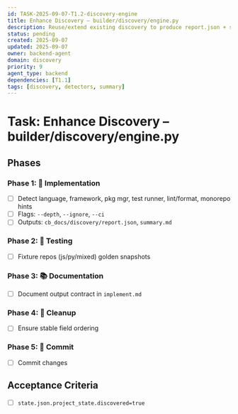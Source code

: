 ```yaml
---
id: TASK-2025-09-07-T1.2-discovery-engine
title: Enhance Discovery – builder/discovery/engine.py
description: Reuse/extend existing discovery to produce report.json + summary.md
status: pending
created: 2025-09-07
updated: 2025-09-07
owner: backend-agent
domain: discovery
priority: 9
agent_type: backend
dependencies: [T1.1]
tags: [discovery, detectors, summary]
---
```


# Task: Enhance Discovery – builder/discovery/engine.py

## Phases
### Phase 1: 🚀 Implementation
- [ ] Detect language, framework, pkg mgr, test runner, lint/format, monorepo hints
- [ ] Flags: `--depth`, `--ignore`, `--ci`
- [ ] Outputs: `cb_docs/discovery/report.json`, `summary.md`

### Phase 2: 🧪 Testing
- [ ] Fixture repos (js/py/mixed) golden snapshots

### Phase 3: 📚 Documentation
- [ ] Document output contract in `implement.md`

### Phase 4: 🧹 Cleanup
- [ ] Ensure stable field ordering

### Phase 5: 💾 Commit
- [ ] Commit changes

## Acceptance Criteria
- [ ] `state.json.project_state.discovered=true`
